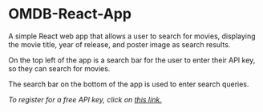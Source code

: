 # OMDB-React-App

A simple React web app that allows a user to search for movies, displaying the movie title, year of release, and poster image as search results.

On the top left of the app is a search bar for the user to enter their API key, so they can search for movies.

The search bar on the bottom of the app is used to enter search queries.

*To register for a free API key, click on [this link.](http://www.omdbapi.com/apikey.aspx)*
